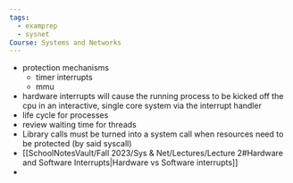 ```yaml
---
tags:
  - examprep
  - sysnet
Course: Systems and Networks
---
```

- protection mechanisms
	- timer interrupts
	- mmu
- hardware interrupts will cause the running process to be kicked off the cpu in an interactive, single core system via the interrupt handler
- life cycle for processes
- review waiting time for threads
- Library calls must be turned into a system call when resources need to be protected (by said syscall)
- [[SchoolNotesVault/Fall 2023/Sys & Net/Lectures/Lecture 2#Hardware and Software Interrupts|Hardware vs Software interrupts]]
- 
